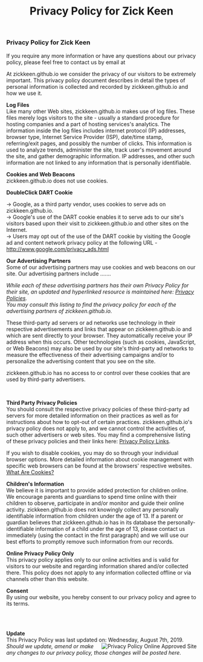 ﻿---
layout: page
title: Privacy Policy for Zick Keen
permalink: /privacy/
---

### Privacy Policy for Zick Keen 
<p> If you require any more information or have any questions about our privacy policy, please feel free to contact us by email at <script type="text/javascript">/*<![CDATA[*//************************************************ Tool from Privacy Policy Generator* URL* **********************************************/<!-- Encrypted version of: your email [at] **********.*** //-->
var CodedArray=[106,97,99,107,107,105,110,110,121,64,103,109,97,105,108,46,99,111,109,]
var encryptedEmail='' 
for (var i=0; i<CodedArray.length; i++)
 encryptedEmail+=String.fromCharCode(CodedArray[i])
document.write('<a href="mailto:')
document.write(encryptedEmail)
document.write('">&#80;&#114;&#105;&#118;&#97;&#99;&#121;</a>')

/*]]>*/
</script></p>
<p>At zickkeen.github.io we consider the privacy of our visitors to be extremely important. This privacy policy document describes in detail the types of personal information is collected and recorded by zickkeen.github.io and how we use it. </p><p> <b>Log Files</b><br> Like many other Web sites, zickkeen.github.io makes use of log files. These files merely logs visitors to the site - usually a standard procedure for hosting companies and a part of hosting services's analytics. The information inside the log files includes internet protocol (IP) addresses, browser type, Internet Service Provider (ISP), date/time stamp, referring/exit pages, and possibly the number of clicks. This information is used to analyze trends, administer the site, track user's movement around the site, and gather demographic information. IP addresses, and other such information are not linked to any information that is personally identifiable. </p>
<p> <b>Cookies and Web Beacons</b><br>zickkeen.github.io does not use cookies. </p>

<p><b>DoubleClick DART Cookie</b><br> 
 
&rarr; Google, as a third party vendor, uses cookies to serve ads on zickkeen.github.io.<br> 
&rarr; Google's use of the DART cookie enables it to serve ads to our site's visitors based upon their visit to zickkeen.github.io and other sites on the Internet. <br> 
&rarr; Users may opt out of the use of the DART cookie by visiting the Google ad and content network privacy policy at the following URL - <a href="http://www.google.com/privacy_ads.html" title="Opt out of the Dart Cookie">http://www.google.com/privacy_ads.html</a> </p> 
<p><b>Our Advertising Partners</b><br> 
 Some of our advertising partners may use cookies and web beacons on our site. Our advertising partners include ....... <br>
<ul></ul>
<p><em>While each of these advertising partners has their own Privacy Policy for their site, an updated and hyperlinked resource is maintained here: <a href="http://www.privacypolicyonline.com/privacy-policies">Privacy Policies</a>.<br /> 
You may consult this listing to find the privacy policy for each of the advertising partners of zickkeen.github.io.</em></p>
<p> These third-party ad servers or ad networks use technology in their respective advertisements and links that appear on zickkeen.github.io and which are sent directly to your browser. They automatically receive your IP address when this occurs. Other technologies (such as cookies, JavaScript, or Web Beacons) may also be used by our site's third-party ad networks to measure the effectiveness of their advertising campaigns and/or to personalize the advertising content that you see on the site. </p> 
<p> zickkeen.github.io has no access to or control over these cookies that are used by third-party advertisers. </p> 
<p> </p><p><b>Third Party Privacy Policies</b><br> 
You should consult the respective privacy policies of these third-party ad servers for more detailed information on their practices as well as for instructions about how to opt-out of certain practices. zickkeen.github.io's privacy policy does not apply to, and we cannot control the activities of, such other advertisers or web sites. You may find a comprehensive listing of these privacy policies and their links here: <a href="http://www.privacypolicyonline.com/privacy-policy-links" title="Privacy Policy Links">Privacy Policy Links</a>.</p> 
<p> If you wish to disable cookies, you may do so through your individual browser options. More detailed information about cookie management with specific web browsers can be found at the browsers' respective websites. <a href="http://www.privacypolicyonline.com/what-are-cookies">What Are Cookies?</a></p>

<p><strong>Children's Information</strong><br />We believe it is important to provide added protection for children online. We encourage parents and guardians to spend time online with their children to observe, participate in and/or monitor and guide their online activity.
zickkeen.github.io does not knowingly collect any personally identifiable information from children under the age of 13.  If a parent or guardian believes that zickkeen.github.io has in its database the personally-identifiable information of a child under the age of 13, please contact us immediately (using the contact in the first paragraph) and we will use our best efforts to promptly remove such information from our records.

<p>
<b>Online Privacy Policy Only</b><br />
This privacy policy applies only to our online activities and is valid for visitors to our website and regarding information shared and/or collected there.
This policy does not apply to any information collected offline or via channels other than this website.</p>
<p><b>Consent</b><br />
By using our website, you hereby consent to our privacy policy and agree to its terms.
</p><br /><br /><p><b>Update</b><br />This Privacy Policy was last updated on: Wednesday, August 7th, 2019.
<a href="http://www.PrivacyPolicyOnline.com" title="PrivacyPolicyOnline.com Approved Site" target="_blank"><img src="http://www.privacypolicyonline.com/images/privacypolicyonline-seal.png" border="0" alt="Privacy Policy Online Approved Site" align="right" /></a><br /><em>Should we update, amend or make any changes to our privacy policy, those changes will be posted here.</em>
<br /><br /></p>
<!-- END of Privacy Policy || Generated by http://www.PrivacyPolicyOnline.com || -->
